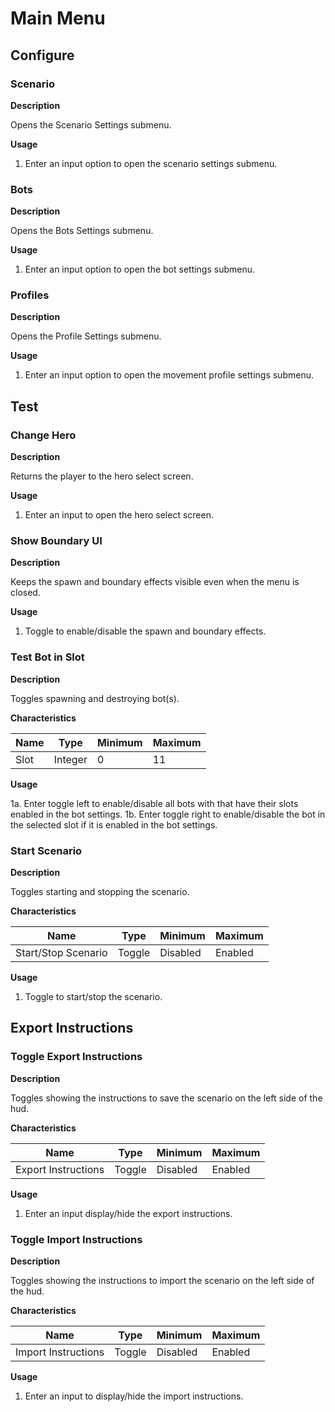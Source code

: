 
# Main Menu

## Configure

### Scenario
**Description**

Opens the Scenario Settings submenu.

**Usage**

1. Enter an input option to open the scenario settings submenu.

### Bots
**Description**

Opens the Bots Settings submenu.

**Usage**

1. Enter an input option to open the bot settings submenu.

### Profiles
**Description**

Opens the Profile Settings submenu.

**Usage**

1. Enter an input option to open the movement profile settings submenu.

## Test

### Change Hero

**Description**

Returns the player to the hero select screen.

**Usage**

1. Enter an input to open the hero select screen.

### Show Boundary UI

**Description**

Keeps the spawn and boundary effects visible even when the menu is closed.

**Usage**

1. Toggle to enable/disable the spawn and boundary effects.

### Test Bot in Slot

**Description**

Toggles spawning and destroying bot(s).

**Characteristics**

| Name                       | Type                 | Minimum    | Maximum    |
| -------------------------- | -------------------- | ---------- | ---------- |
| Slot                       | Integer              | 0          | 11         |

**Usage**

1a. Enter toggle left to enable/disable all bots with that have their slots enabled in the bot settings.
1b.  Enter toggle right to enable/disable the bot in the selected slot if it is enabled in the bot settings.

### Start Scenario

**Description**

Toggles starting and stopping the scenario.

**Characteristics**

| Name                       | Type                 | Minimum    | Maximum    |
| -------------------------- | -------------------- | ---------- | ---------- |
| Start/Stop Scenario        | Toggle               | Disabled   | Enabled    |

**Usage**

1. Toggle to start/stop the scenario.

## Export Instructions

### Toggle Export Instructions

**Description**

Toggles showing the instructions to save the scenario on the left side of the hud.

**Characteristics**

| Name                       | Type                 | Minimum    | Maximum    |
| -------------------------- | -------------------- | ---------- | ---------- |
| Export Instructions        | Toggle               | Disabled   | Enabled    |

**Usage**

1. Enter an input display/hide the export instructions.

### Toggle Import Instructions

**Description**

Toggles showing the instructions to import the scenario on the left side of the hud.

**Characteristics**

| Name                       | Type                 | Minimum    | Maximum    |
| -------------------------- | -------------------- | ---------- | ---------- |
| Import Instructions        | Toggle               | Disabled   | Enabled    |

**Usage**

1. Enter an input to display/hide the import instructions.
